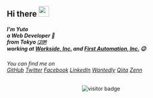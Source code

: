 

## Hi there <img width="28" src="https://user-images.githubusercontent.com/50891407/148686885-0fefeb76-4cf6-473a-9e3e-889ce5513450.gif" /> 

<h5>
  I'm Yuto<br />
  a Web Developer 🤟<br />
  from Tokyo 🇯🇵<br />
  working at <a href="https://onn-hr.com/">Workside, Inc.</a> and <a href="https://first-automation.jp/">First Automation, Inc.</a> 😉
</h5>

<h6>
  You can find me on <br />
  <a href="https://github.com/tachibanayu24">GitHub</a>
  <a href="https://twitter.com/tachibanayu24">Twitter</a>
  <a href="https://www.facebook.com/100012646356122">Facebook</a>
  <a href="https://www.linkedin.com/in/yuto-tachibana/">LinkedIn</a>
  <a href="https://www.wantedly.com/id/tachibanayu24">Wantedly</a>
  <a href="https://qiita.com/tachibanayu24">Qiita</a>
  <a href="https://zenn.dev/tachibanayu24">Zenn</a>
</h6>

<p align="center" style="height: 80px;">
  <img src="https://visitor-badge.laobi.icu/badge?page_id=tachibanayu24.tachibanayu24" alt="visitor badge"/>
</p>
